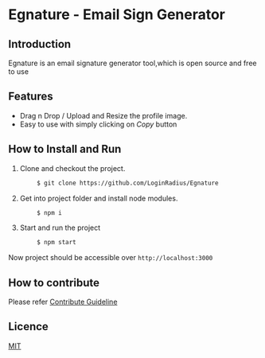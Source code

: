 # Egnature - Email Sign Generator

## Introduction
Egnature is an email signature generator tool,which is open source and free to use

## Features
- Drag n Drop / Upload and Resize the profile image.
- Easy to use with simply clicking on *Copy* button

## How to Install and Run
1. Clone and checkout the project.
```bash
        $ git clone https://github.com/LoginRadius/Egnature
```

2. Get into project folder and install node modules.
```bash
        $ npm i
```

3. Start and run the project
```bash
        $ npm start
```

Now project should be accessible over `http://localhost:3000`

## How to contribute
Please refer [Contribute Guideline](https://github.com/LoginRadius/Egnature/blob/master/CONTRIBUTING.md)

## Licence 
[MIT](https://github.com/LoginRadius/Egnature/blob/master/LICENSE)



